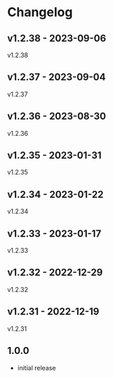 # Changelog

## v1.2.38 - 2023-09-06

v1.2.38

## v1.2.37 - 2023-09-04

v1.2.37

## v1.2.36 - 2023-08-30

v1.2.36

## v1.2.35 - 2023-01-31

v1.2.35

## v1.2.34 - 2023-01-22

v1.2.34

## v1.2.33 - 2023-01-17

v1.2.33

## v1.2.32 - 2022-12-29

v1.2.32

## v1.2.31 - 2022-12-19

v1.2.31

## 1.0.0

- initial release
